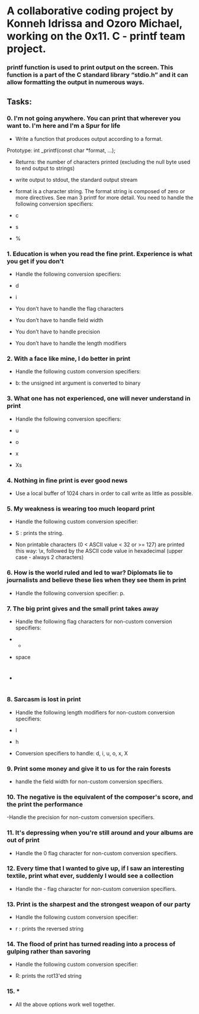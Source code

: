 # A collaborative coding project by Konneh Idrissa and Ozoro Michael, working on the 0x11. C - printf team project.

###  printf function is used to print output on the screen. This function is a part of the C standard library “stdio.h” and it can allow formatting the output in numerous ways.

## Tasks:

### 0. I'm not going anywhere. You can print that wherever you want to. I'm here and I'm a Spur for life

- Write a function that produces output according to a format.

Prototype: int _printf(const char *format, ...);

- Returns: the number of characters printed (excluding the null byte used to end output to strings)

- write output to stdout, the standard output stream

- format is a character string. The format string is composed of zero or more directives. See man 3 printf for more detail. You need to handle the following conversion specifiers:

- c
- s
- %

### 1. Education is when you read the fine print. Experience is what you get if you don't

- Handle the following conversion specifiers:

- d
- i

- You don’t have to handle the flag characters
- You don’t have to handle field width
- You don’t have to handle precision
- You don’t have to handle the length modifiers

### 2. With a face like mine, I do better in print

- Handle the following custom conversion specifiers:

- b: the unsigned int argument is converted to binary

### 3. What one has not experienced, one will never understand in print

- Handle the following conversion specifiers:

- u
- o
- x
- Xs

### 4. Nothing in fine print is ever good news

- Use a local buffer of 1024 chars in order to call write as little as possible.

### 5. My weakness is wearing too much leopard print

- Handle the following custom conversion specifier:

- S : prints the string.
- Non printable characters (0 < ASCII value < 32 or >= 127) are printed this way: \x, followed by the ASCII code value in hexadecimal (upper case - always 2 characters)

### 6. How is the world ruled and led to war? Diplomats lie to journalists and believe these lies when they see them in print

- Handle the following conversion specifier: p.

### 7. The big print gives and the small print takes away

- Handle the following flag characters for non-custom conversion specifiers:

- +
- space
- #

### 8. Sarcasm is lost in print

- Handle the following length modifiers for non-custom conversion specifiers:

- l
- h

- Conversion specifiers to handle: d, i, u, o, x, X

### 9. Print some money and give it to us for the rain forests

- handle the field width for non-custom conversion specifiers.

### 10. The negative is the equivalent of the composer's score, and the print the performance

-Handle the precision for non-custom conversion specifiers.

### 11. It's depressing when you're still around and your albums are out of print

- Handle the 0 flag character for non-custom conversion specifiers.

### 12. Every time that I wanted to give up, if I saw an interesting textile, print what ever, suddenly I would see a collection

- Handle the - flag character for non-custom conversion specifiers.

### 13. Print is the sharpest and the strongest weapon of our party

- Handle the following custom conversion specifier:

- r : prints the reversed string

### 14. The flood of print has turned reading into a process of gulping rather than savoring

- Handle the following custom conversion specifier:

- R: prints the rot13'ed string

### 15. *

- All the above options work well together.


